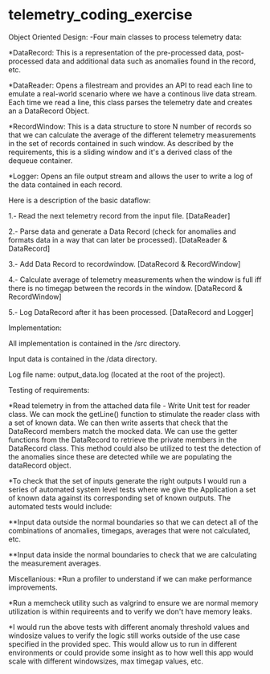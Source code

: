 # telemetry_coding_exercise

Object Oriented Design:
-Four main classes to process telemetry data:

*DataRecord: This is a representation of the pre-processed data, post-processed data and additional data such as anomalies found in the record, etc.

*DataReader: Opens a filestream and provides an API to read each line to emulate a real-world scenario where we have a continous live data stream. Each time we read a line, this class parses the telemetry date and creates an a DataRecord Object.

*RecordWindow: This is a data structure to store N number of records so that we can calculate the average of the different telemetry measurements in the set of records contained in such window. As described by the requirements, this is a sliding window and it's a derived class of the dequeue container.

*Logger: Opens an file output stream and allows the user to write a log of the data contained in each record.

Here is a description of the basic dataflow:

1.- Read the next telemetry record from the input file. [DataReader]

2.- Parse data and generate a Data Record (check for anomalies and formats data in a way that can later be processed). [DataReader & DataRecord]

3.- Add Data Record to recordwindow. [DataRecord & RecordWindow]

4.- Calculate average of telemetry measurements when the window is full iff there is no timegap between the records in the window. [DataRecord & RecordWindow]

5.- Log DataRecord after it has been processed. [DataRecord and Logger]

Implementation:

All implementation is contained in the /src directory.

Input data is contained in the /data directory.

Log file name: output_data.log (located at the root of the project).

Testing of requirements:

*Read telemetry in from the attached data file - Write Unit test for reader class. We can mock the getLine() function to stimulate the reader class with a set of known data. We can then write asserts that check that the DataRecord members match the mocked data. We can use the getter functions from the DataRecord to retrieve the private members in the DataRecord class. This method could also be utilized to test the detection of the anomalies since these are detected while we are populating the dataRecord object.

*To check that the set of inputs generate the right outputs I would run a series of automated system level tests where we give the Application a set of known data against its corresponding set of known outputs. The automated tests would include:

**Input data outside the normal boundaries so that we can detect all of the combinations of anomalies, timegaps, averages that were not calculated, etc.

**Input data inside the normal boundaries to check that we are calculating the measurement averages.

Miscellanious:
*Run a profiler to understand if we can make performance improvements.

*Run a memcheck utility such as valgrind to ensure we are normal memory utilization is within requireents and to verify we don't have memory leaks.

*I would run the above tests with different anomaly threshold values and windosize values to verify the logic still works outside of the use case specified in the provided spec. This would allow us to run in different environments or could provide some insight as to how well this app would scale with different windowsizes, max timegap values, etc.

